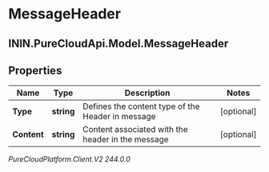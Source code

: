 # MessageHeader

## ININ.PureCloudApi.Model.MessageHeader

## Properties

|Name | Type | Description | Notes|
|------------ | ------------- | ------------- | -------------|
| **Type** | **string** | Defines the content type of the Header in message | [optional] |
| **Content** | **string** | Content associated with the header in the message | [optional] |



_PureCloudPlatform.Client.V2 244.0.0_
